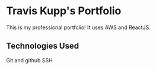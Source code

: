 # Travis Kupp's Portfolio

This is my professional portfolio! It uses AWS and ReactJS.

## Technologies Used

Git and github
SSH
